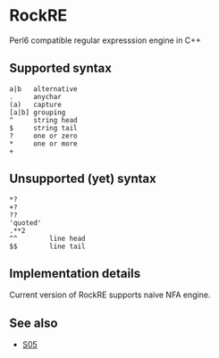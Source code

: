 RockRE
======

Perl6 compatible regular expresssion engine in C++

## Supported syntax

    a|b   alternative
    .     anychar
    (a)   capture
    [a|b] grouping
    ^     string head
    $     string tail
    ?     one or zero
    *     one or more
    +

## Unsupported (yet) syntax

    *?
    +?
    ??
    'quoted'
    .**2
    ^^        line head
    $$        line tail

## Implementation details

Current version of RockRE supports naive NFA engine.

## See also

  * [S05](https://raw.github.com/perl6/specs/master/S05-regex.pod)

